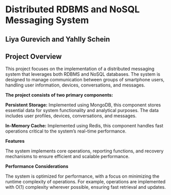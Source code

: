 # Distributed RDBMS and NoSQL Messaging System

## Liya Gurevich and Yahlly Schein

## **Project Overview**
This project focuses on the implementation of a distributed messaging system that leverages both RDBMS and NoSQL databases. The system is designed to manage communication between groups of smartphone users, handling user information, devices, conversations, and messages.

**The project consists of two primary components:**

**Persistent Storage:** Implemented using MongoDB, this component stores essential data for system functionality and analytical purposes. The data includes user profiles, devices, conversations, and messages.

**In-Memory Cache:** Implemented using Redis, this component handles fast operations critical to the system’s real-time performance.

**Features**

The system implements core operations, reporting functions, and recovery mechanisms to ensure efficient and scalable performance.

**Performance Considerations**

The system is optimized for performance, with a focus on minimizing the runtime complexity of operations. For example, operations are implemented with O(1) complexity wherever possible, ensuring fast retrieval and updates.
